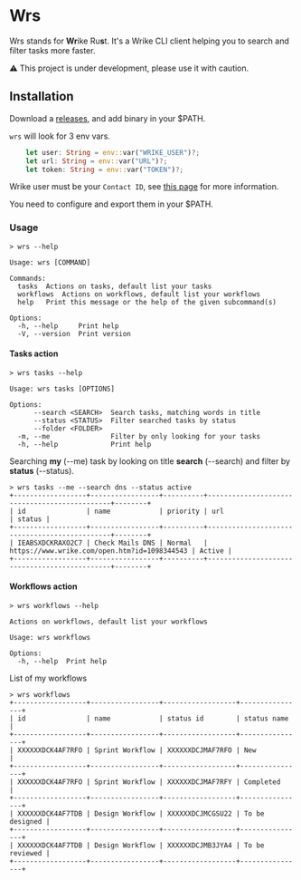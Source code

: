 # Wrs

Wrs stands for **Wr**ike Ru**s**t. It's a Wrike CLI client helping you to search and filter tasks more faster.

⚠️ This project is under development, please use it with caution.

## Installation

Download a [releases](https://github.com/LeBaronDeCharlus/wrs/releases), and add binary in your $PATH.

`wrs` will look for 3 env vars.
```rust
    let user: String = env::var("WRIKE_USER")?;
    let url: String = env::var("URL")?;
    let token: String = env::var("TOKEN")?;
```
Wrike user must be your `Contact ID`, see [this page](https://developers.wrike.com/api/v4/contacts/) for more information.

You need to configure and export them in your $PATH.

### Usage

```shell
> wrs --help

Usage: wrs [COMMAND]

Commands:
  tasks  Actions on tasks, default list your tasks
  workflows  Actions on workflows, default list your workflows
  help   Print this message or the help of the given subcommand(s)

Options:
  -h, --help     Print help
  -V, --version  Print version

```

#### Tasks action

```shell
> wrs tasks --help

Usage: wrs tasks [OPTIONS]

Options:
      --search <SEARCH>  Search tasks, matching words in title
      --status <STATUS>  Filter searched tasks by status
      --folder <FOLDER>
  -m, --me               Filter by only looking for your tasks
  -h, --help             Print help
```

Searching **my** (--me) task by looking on title **search** (--search) and filter by **status** (--status).

```shell
> wrs tasks --me --search dns --status active
+------------------+-----------------+----------+----------------------------------------------+--------+
| id               | name            | priority | url                                          | status |
+------------------+-----------------+----------+----------------------------------------------+--------+
| IEABSXDCKRAXO2C7 | Check Mails DNS | Normal   | https://www.wrike.com/open.htm?id=1098344543 | Active |
+------------------+-----------------+----------+----------------------------------------------+--------+
```


#### Workflows action

```shell
> wrs workflows --help

Actions on workflows, default list your workflows

Usage: wrs workflows

Options:
  -h, --help  Print help
```

List of my workflows

```shell
> wrs workflows
+------------------+-----------------+------------------+----------------+
| id               | name            | status id        | status name    |
+------------------+-----------------+------------------+----------------+
| XXXXXXDCK4AF7RFO | Sprint Workflow | XXXXXXDCJMAF7RFO | New            |
+------------------+-----------------+------------------+----------------+
| XXXXXXDCK4AF7RFO | Sprint Workflow | XXXXXXDCJMAF7RFY | Completed      |
+------------------+-----------------+------------------+----------------+
| XXXXXXDCK4AF7TDB | Design Workflow | XXXXXXDCJMCGSU22 | To be designed |
+------------------+-----------------+------------------+----------------+
| XXXXXXDCK4AF7TDB | Design Workflow | XXXXXXDCJMB3JYA4 | To be reviewed |
+------------------+-----------------+------------------+----------------+
```
